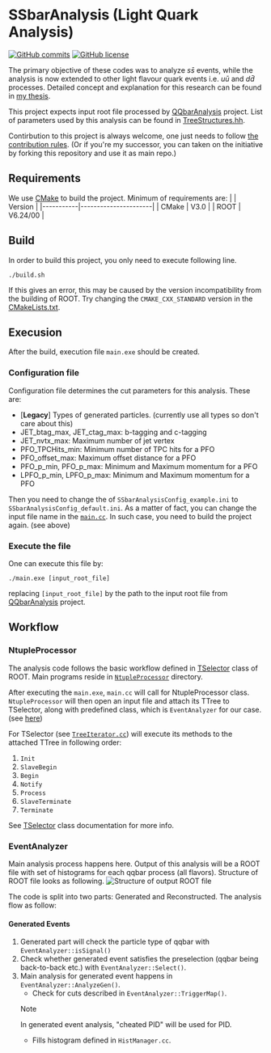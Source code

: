 # SSbarAnalysis (Light Quark Analysis)
[![GitHub commits](https://img.shields.io/github/last-commit/yuichiok/SSbarAnalysis)](https://GitHub.com/yuichiok/SSbarAnalysis/commit)
[![GitHub license](https://img.shields.io/github/license/yuichiok/SSbarAnalysis)](https://github.com/yuichiok/SSbarAnalysis/blob/main/LICENSE)
<!---![CMake](https://img.shields.io/badge/CMake-%23008FBA.svg?style=for-the-badge&logo=cmake&logoColor=white)--->

The primary objective of these codes was to analyze $s\bar{s}$ events, while the analysis is now extended to other light flavour quark events i.e. $u\bar{u}$ and $d\bar{d}$ processes. Detailed concept and explanation for this research can be found in [my thesis](https://theses.fr/2024UPASP008).

This project expects input root file processed by [QQbarAnalysis](https://github.com/QQbarAnalysis/QQbarAnalysis) project.
List of parameters used by this analysis can be found in [TreeStructures.hh](https://github.com/yuichiok/SSbarAnalysis/blob/main/SSbarLibrary/include/TreeStructures.hh).

Contirbution to this project is always welcome, one just needs to follow [the contribution rules](https://github.com/yuichiok/SSbarAnalysis/blob/main/CONTRIBUTING.md). (Or if you're my successor, you can taken on the initiative by forking this repository and use it as main repo.)

## Requirements

We use [CMake](https://cmake.org) to build the project.
Minimum of requirements are:
|           | Version              |
|-----------|----------------------|
| CMake     | V3.0                 |
| ROOT      | V6.24/00             |

## Build
In order to build this project, you only need to execute following line.
```
./build.sh
```
If this gives an error, this may be caused by the version incompatibility from the building of ROOT.
Try changing the `CMAKE_CXX_STANDARD` version in the [CMakeLists.txt](https://github.com/yuichiok/SSbarAnalysis/blob/main/CMakeLists.txt#L12-L13).

## Execusion

After the build, execution file `main.exe` should be created.

### Configuration file

Configuration file determines the cut parameters for this analysis.
These are:
 - [**Legacy**] Types of generated particles. (currently use all types so don't care about this)
 - JET_btag_max, JET_ctag_max: b-tagging and c-tagging
 - JET_nvtx_max: Maximum number of jet vertex
 - PFO_TPCHits_min: Minimum number of TPC hits for a PFO
 - PFO_offset_max: Maximum offset distance for a PFO
 - PFO_p_min, PFO_p_max: Minimum and Maximum momentum for a PFO
 - LPFO_p_min, LPFO_p_max: Minimum and Maximum momentum for a PFO

Then you need to change the of `SSbarAnalysisConfig_example.ini` to `SSbarAnalysisConfig_default.ini`.
As a matter of fact, you can change the input file name in the [`main.cc`](https://github.com/yuichiok/SSbarAnalysis/blob/main/main.cc#L42).
In such case, you need to build the project again. (see above)

### Execute the file

One can execute this file by:
```
./main.exe [input_root_file]
```
replacing `[input_root_file]` by the path to the input root file from [QQbarAnalysis](https://github.com/QQbarAnalysis/QQbarAnalysis) project.

## Workflow

### NtupleProcessor

The analysis code follows the basic workflow defined in [TSelector](https://root.cern.ch/doc/master/classTSelector.html) class of ROOT.
Main programs reside in [`NtupleProcessor`](https://github.com/yuichiok/SSbarAnalysis/tree/main/NtupleProcessor) directory.

After executing the `main.exe`, `main.cc` will call for NtupleProcessor class.
`NtupleProcessor` will then open an input file and attach its TTree to TSelector, along with predefined class, which is `EventAnalyzer` for our case. (see [here](https://github.com/yuichiok/SSbarAnalysis/blob/main/NtupleProcessor/src/NtupleProcessor.cc#L38-L39))

For TSelector (see [`TreeIterator.cc`](https://github.com/yuichiok/SSbarAnalysis/blob/main/NtupleProcessor/src/TreeIterator.cc)) will execute its methods to the attached TTree in following order:

 1. `Init`
 2. `SlaveBegin`
 3. `Begin`
 4. `Notify`
 5. `Process`
 6. `SlaveTerminate`
 7. `Terminate`

 See [TSelector](https://root.cern.ch/doc/master/classTSelector.html) class documentation for more info.

 ### EventAnalyzer

 Main analysis process happens here.
 Output of this analysis will be a ROOT file with set of histograms for each qqbar process (all flavors). Structure of ROOT file looks as following.
 ![Structure of output ROOT file](https://github.com/yuichiok/SSbarAnalysis/blob/main/misc/rootbrowse_histograms.png?raw=true)
 
 The code is split into two parts: Generated and Reconstructed.
 The analysis flow as follow:
 
#### Generated Events
 1. Generated part will check the particle type of qqbar with `EventAnalyzer::isSignal()`
 2. Check whether generated event satisfies the preselection (qqbar being back-to-back etc.) with `EventAnalyzer::Select()`.
 3. Main analysis for generated event happens in `EventAnalyzer::AnalyzeGen()`.
    - Check for cuts described in `EventAnalyzer::TriggerMap()`.
    > [!NOTE]
    > In generated event analysis, "cheated PID" will be used for PID.
    - Fills histogram defined in `HistManager.cc`.
